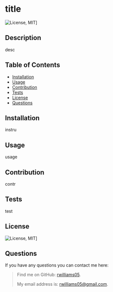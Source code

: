 # title

![License, MIT](https://img.shields.io/badge/License-MIT-yellow.svg)]

## Description
desc

## Table of Contents 


- [Installation](#installation)
- [Usage](#usage)
- [Contribution](#contribution)
- [Tests](#tests)
- [License](#license)
- [Questions](#questions)

## Installation
instru



## Usage
usage

    

## Contribution
contr


## Tests
test



## License
![License, MIT](https://img.shields.io/badge/License-MIT-yellow.svg)]


## Questions

If you have any questions you can contact me here:
>
>Find me on GitHub: [rwilliams05](github.com/rwilliams05).
>
>My email address is: rwilliams05@gmail.com.